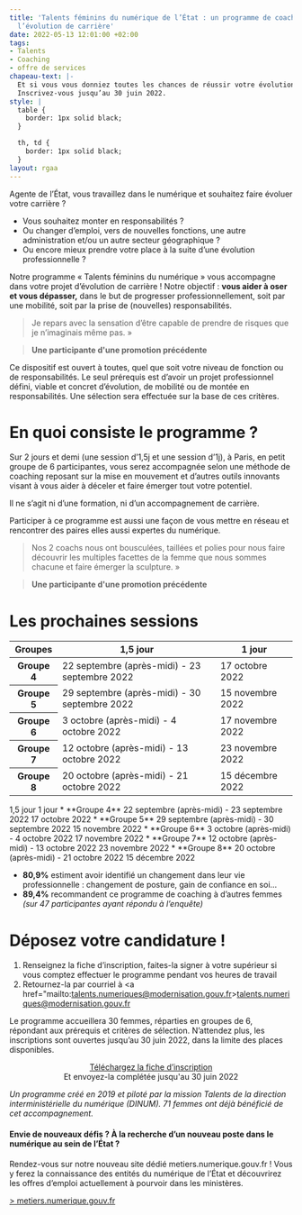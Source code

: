 ```yaml
---
title: 'Talents féminins du numérique de l’État : un programme de coaching pour accompagner
  l’évolution de carrière'
date: 2022-05-13 12:01:00 +02:00
tags:
- Talents
- Coaching
- offre de services
chapeau-text: |-
  Et si vous vous donniez toutes les chances de réussir votre évolution professionnelle ? En 2 jours et demi, notre programme de coaching, ouvert à toutes les professionnelles du numérique au sein de l’État, vous aidera à en devenir pleinement actrice.
  Inscrivez-vous jusqu’au 30 juin 2022.
style: |
  table {
    border: 1px solid black;
  }

  th, td {
    border: 1px solid black;
  }
layout: rgaa
---
```


Agente de l’État, vous travaillez dans le numérique et souhaitez faire évoluer votre carrière ?
* Vous souhaitez monter en responsabilités ?
* Ou changer d’emploi, vers de nouvelles fonctions, une autre administration et/ou un autre secteur géographique ?
* Ou encore mieux prendre votre place à la suite d’une évolution professionnelle ?

Notre programme « Talents féminins du numérique » vous accompagne dans votre projet d’évolution de carrière !
Notre objectif : **vous aider à oser et vous dépasser,** dans le but de progresser professionnellement, soit par une mobilité, soit par la prise de (nouvelles) responsabilités.

<blockquote class="citation"><p>Je repars avec la sensation d’être capable de prendre de risques que je n’imaginais même pas.&nbsp;»</p> </blockquote>
<blockquote class="auteur-citation"> <p><strong>Une participante d'une promotion précédente</strong></p> </blockquote>

Ce dispositif est ouvert à toutes, quel que soit votre niveau de fonction ou de responsabilités. 
Le seul prérequis est d’avoir un projet professionnel défini, viable et concret d’évolution, de mobilité ou de montée en responsabilités. Une sélection sera effectuée sur la base de ces critères.

# En quoi consiste le programme ?
Sur 2 jours et demi (une session d’1,5j et une session d’1j), à Paris, en petit groupe de 6 participantes, vous serez accompagnée selon une méthode de coaching reposant sur la mise en mouvement et d’autres outils innovants visant à vous aider à déceler et faire émerger tout votre potentiel.

Il ne s’agit ni d’une formation, ni d’un accompagnement de carrière.

Participer à ce programme est aussi une façon de vous mettre en réseau et rencontrer des paires elles aussi expertes du numérique.

<blockquote class="citation"><p>Nos 2 coachs nous ont bousculées, taillées et polies pour nous faire découvrir les multiples facettes de la femme que nous sommes chacune et faire émerger la sculpture.&nbsp;»</p> </blockquote>
<blockquote class="auteur-citation"> <p><strong>Une participante d'une promotion précédente</strong></p> </blockquote>

# Les prochaines sessions
<table>
  <tbody>
    <thead>
    <tr>
      <th>Groupes</th>
      <th>1,5 jour</th>
      <th>1 jour</th>
    </tr>
    </thead>
    <tr>
      <th>Groupe 4</th>
      <td>22 septembre (après-midi) - 23 septembre 2022</td>
      <td>17 octobre 2022</td>
    </tr>
    <tr>
      <th>Groupe 5</th>
      <td>29 septembre (après-midi) - 30 septembre 2022</td>
      <td>15 novembre 2022</td>
    </tr>
    <tr>
      <th>Groupe 6</th>
      <td>3 octobre (après-midi) - 4 octobre 2022</td>
      <td>17 novembre 2022</td>
    </tr>
    <tr>
      <th>Groupe 7</th>
      <td>12 octobre (après-midi) - 13 octobre 2022</td>
      <td>23 novembre 2022</td>
    </tr>
    <tr>
      <th>Groupe 8</th>
      <td>20 octobre (après-midi) - 21 octobre 2022</td>
      <td>15 décembre 2022</td>
    </tr>
  </tbody>
</table>
	1,5 jour	1 jour
* **Groupe 4**
22 septembre (après-midi) - 23 septembre 2022	17 octobre 2022
* **Groupe 5**	29 septembre (après-midi) - 30 septembre 2022	15 novembre 2022
* **Groupe 6**	3 octobre (après-midi) - 4 octobre 2022	17 novembre 2022
* **Groupe 7**	12 octobre (après-midi) - 13 octobre 2022	23 novembre 2022
* **Groupe 8**	20 octobre (après-midi) - 21 octobre 2022	15 décembre 2022

* **80,9%** estiment avoir identifié un changement dans leur vie professionnelle : changement de posture, gain de confiance en soi…
* **89,4%** recommandent ce programme de coaching à d’autres femmes
*(sur 47 participantes ayant répondu à l’enquête)*

# Déposez votre candidature ! 
1. Renseignez la fiche d’inscription, faites-la signer à votre supérieur si vous comptez effectuer le programme pendant vos heures de travail
2. Retournez-la par courriel à <a href="mailto:talents.numeriques@modernisation.gouv.fr>talents.numeriques@modernisation.gouv.fr</a>

Le programme accueillera 30 femmes, réparties en groupes de 6, répondant aux prérequis et critères de sélection. N’attendez plus, les inscriptions sont ouvertes jusqu’au 30 juin 2022, dans la limite des places disponibles.

<div align="center"> <a href="https://design.numerique.gouv.fr/commando-ux/" class="button">Téléchargez la fiche d’inscription</a> <br>Et envoyez-la complétée jusqu'au 30 juin 2022</div>

*Un programme créé en 2019 et piloté par la mission Talents de la direction interministérielle du numérique (DINUM). 71 femmes ont déjà bénéficié de cet accompagnement.*

<div class="noir encadre"><h4>Envie de nouveaux défis ? 
À la recherche d’un nouveau poste dans le numérique au sein de l’État ? 
</h4> <p>Rendez-vous sur notre nouveau site dédié metiers.numerique.gouv.fr ! Vous y ferez la connaissance des entités du numérique de l’État  et découvrirez les offres d’emploi actuellement à pourvoir dans les ministères.
</p> <p><a href="https://metiers.numerique.gouv.fr"> > metiers.numerique.gouv.fr</p> </div>